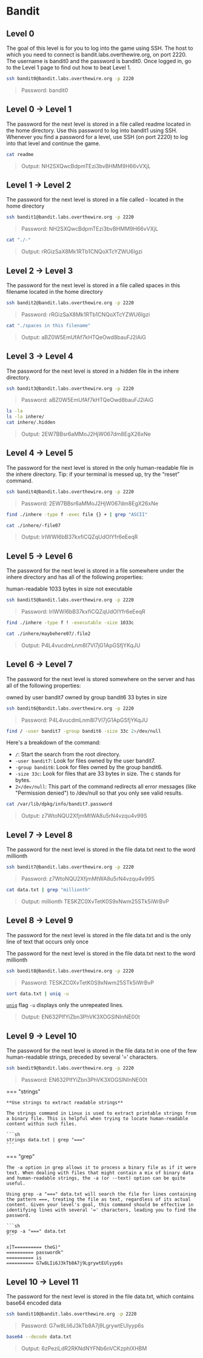 # Bandit

## Level 0

The goal of this level is for you to log into the game using SSH. The host to which you need to connect is bandit.labs.overthewire.org, on port 2220. The username is bandit0 and the password is bandit0. Once logged in, go to the Level 1 page to find out how to beat Level 1.

```sh
ssh bandit0@bandit.labs.overthewire.org -p 2220
```

> Password: bandit0

## Level 0 → Level 1

The password for the next level is stored in a file called readme located in the home directory. Use this password to log into bandit1 using SSH. Whenever you find a password for a level, use SSH (on port 2220) to log into that level and continue the game.

```sh
cat readme
```

> Output: NH2SXQwcBdpmTEzi3bvBHMM9H66vVXjL

## Level 1 → Level 2

The password for the next level is stored in a file called - located in the home directory

```sh
ssh bandit1@bandit.labs.overthewire.org -p 2220
```

> Password: NH2SXQwcBdpmTEzi3bvBHMM9H66vVXjL

```sh
cat "./-"
```

> Output: rRGizSaX8Mk1RTb1CNQoXTcYZWU6lgzi

## Level 2 → Level 3

The password for the next level is stored in a file called spaces in this filename located in the home directory

```sh
ssh bandit2@bandit.labs.overthewire.org -p 2220
```

> Password: rRGizSaX8Mk1RTb1CNQoXTcYZWU6lgzi

```sh
cat "./spaces in this filename"
```

> Output: aBZ0W5EmUfAf7kHTQeOwd8bauFJ2lAiG

## Level 3 → Level 4

The password for the next level is stored in a hidden file in the inhere directory.

```sh
ssh bandit3@bandit.labs.overthewire.org -p 2220
```

> Password: aBZ0W5EmUfAf7kHTQeOwd8bauFJ2lAiG

```sh
ls -la
ls -la inhere/
cat inhere/.hidden
```

> Output: 2EW7BBsr6aMMoJ2HjW067dm8EgX26xNe

## Level 4 → Level 5

The password for the next level is stored in the only human-readable file in the inhere directory. Tip: if your terminal is messed up, try the “reset” command.

```sh
ssh bandit4@bandit.labs.overthewire.org -p 2220
```

> Password: 2EW7BBsr6aMMoJ2HjW067dm8EgX26xNe

```sh
find ./inhere -type f -exec file {} + | grep "ASCII"
```

```sh
cat ./inhere/-file07
```

> Output: lrIWWI6bB37kxfiCQZqUdOIYfr6eEeqR

## Level 5 → Level 6

The password for the next level is stored in a file somewhere under the inhere directory and has all of the following properties:

human-readable
1033 bytes in size
not executable

```sh
ssh bandit5@bandit.labs.overthewire.org -p 2220
```

> Password: lrIWWI6bB37kxfiCQZqUdOIYfr6eEeqR

```sh
find ./inhere -type f ! -executable -size 1033c
```

```sh
cat ./inhere/maybehere07/.file2
```

> Output: P4L4vucdmLnm8I7Vl7jG1ApGSfjYKqJU

## Level 6 → Level 7

The password for the next level is stored somewhere on the server and has all of the following properties:

owned by user bandit7
owned by group bandit6
33 bytes in size

```sh
ssh bandit6@bandit.labs.overthewire.org -p 2220
```

> Password: P4L4vucdmLnm8I7Vl7jG1ApGSfjYKqJU

```sh
find / -user bandit7 -group bandit6 -size 33c 2>/dev/null
```
Here's a breakdown of the command:

+ `/`: Start the search from the root directory.
+ `-user bandit7`: Look for files owned by the user bandit7.
+ `-group bandit6`: Look for files owned by the group bandit6.
+ `-size 33c`: Look for files that are 33 bytes in size. The c stands for bytes.
+ `2>/dev/null`: This part of the command redirects all error messages (like "Permission denied") to /dev/null so that you only see valid results.

```sh
cat /var/lib/dpkg/info/bandit7.password
```

> Output: z7WtoNQU2XfjmMtWA8u5rN4vzqu4v99S

## Level 7 → Level 8

The password for the next level is stored in the file data.txt next to the word millionth

```sh
ssh bandit7@bandit.labs.overthewire.org -p 2220
```

> Password: z7WtoNQU2XfjmMtWA8u5rN4vzqu4v99S

```sh
cat data.txt | grep "millionth"
```

> Output: millionth       TESKZC0XvTetK0S9xNwm25STk5iWrBvP

## Level 8 → Level 9

The password for the next level is stored in the file data.txt and is the only line of text that occurs only once

The password for the next level is stored in the file data.txt next to the word millionth

```sh
ssh bandit8@bandit.labs.overthewire.org -p 2220
```

> Password: TESKZC0XvTetK0S9xNwm25STk5iWrBvP

```sh
sort data.txt | uniq -u
```

[`uniq`](https://www.ibm.com/docs/sl/aix/7.2?topic=u-uniq-command) flag `-u` displays only the unrepeated lines.

> Output: EN632PlfYiZbn3PhVK3XOGSlNInNE00t

## Level 9 → Level 10

The password for the next level is stored in the file data.txt in one of the few human-readable strings, preceded by several ‘=’ characters.

```sh
ssh bandit9@bandit.labs.overthewire.org -p 2220
```

> Password: EN632PlfYiZbn3PhVK3XOGSlNInNE00t

=== "strings"

    **Use strings to extract readable strings**

    The strings command in Linux is used to extract printable strings from a binary file. This is helpful when trying to locate human-readable content within such files.

    ```sh
    strings data.txt | grep "==="
    ```

=== "grep"

    The -a option in grep allows it to process a binary file as if it were text. When dealing with files that might contain a mix of binary data and human-readable strings, the -a (or --text) option can be quite useful.

    Using grep -a "===" data.txt will search the file for lines containing the pattern ===, treating the file as text, regardless of its actual content. Given your level's goal, this command should be effective in identifying lines with several '=' characters, leading you to find the password.

    ```sh
    grep -a "===" data.txt
    ```

```log "Output"
x]T========== theG)"
========== passwordk^
========== is
========== G7w8LIi6J3kTb8A7j9LgrywtEUlyyp6s
```

## Level 10 → Level 11

The password for the next level is stored in the file data.txt, which contains base64 encoded data

```sh
ssh bandit10@bandit.labs.overthewire.org -p 2220
```

> Password: G7w8LIi6J3kTb8A7j9LgrywtEUlyyp6s

```sh
base64 --decode data.txt
```

> Output: 6zPeziLdR2RKNdNYFNb6nVCKzphlXHBM
